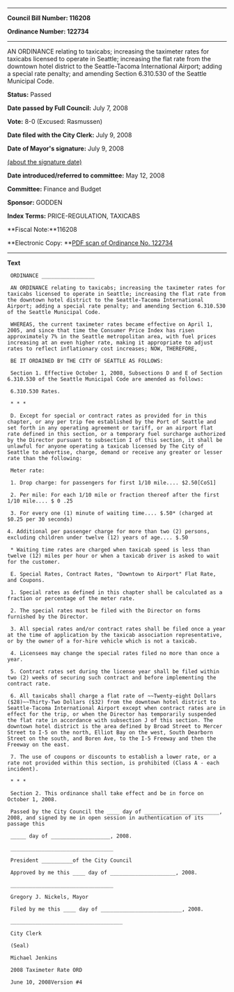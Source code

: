 

********

**Council Bill Number: 116208**
   
**Ordinance Number: 122734**
********

 AN ORDINANCE relating to taxicabs; increasing the taximeter rates for taxicabs licensed to operate in Seattle; increasing the flat rate from the downtown hotel district to the Seattle-Tacoma International Airport; adding a special rate penalty; and amending Section 6.310.530 of the Seattle Municipal Code.

**Status:** Passed
   
**Date passed by Full Council:** July 7, 2008
   
**Vote:** 8-0 (Excused: Rasmussen)
   
**Date filed with the City Clerk:** July 9, 2008
   
**Date of Mayor's signature:** July 9, 2008
   
[(about the signature date)](/~public/approvaldate.htm)
   
   
   
**Date introduced/referred to committee:** May 12, 2008
   
**Committee:** Finance and Budget
   
**Sponsor:** GODDEN
   
   
**Index Terms:** PRICE-REGULATION, TAXICABS

**Fiscal Note:**116208

**Electronic Copy: **[PDF scan of Ordinance No. 122734](/~archives/Ordinances/Ord_122734.pdf)

********

**Text**
   
```
 ORDINANCE _________________

 AN ORDINANCE relating to taxicabs; increasing the taximeter rates for taxicabs licensed to operate in Seattle; increasing the flat rate from the downtown hotel district to the Seattle-Tacoma International Airport; adding a special rate penalty; and amending Section 6.310.530 of the Seattle Municipal Code.

 WHEREAS, the current taximeter rates became effective on April 1, 2005, and since that time the Consumer Price Index has risen approximately 7% in the Seattle metropolitan area, with fuel prices increasing at an even higher rate, making it appropriate to adjust rates to reflect inflationary cost increases; NOW, THEREFORE,

 BE IT ORDAINED BY THE CITY OF SEATTLE AS FOLLOWS:

 Section 1. Effective October 1, 2008, Subsections D and E of Section 6.310.530 of the Seattle Municipal Code are amended as follows:

 6.310.530 Rates.

 * * *

 D. Except for special or contract rates as provided for in this chapter, or any per trip fee established by the Port of Seattle and set forth in any operating agreement or tariff, or an airport flat rate defined in this section, or a temporary fuel surcharge authorized by the Director pursuant to subsection I of this section, it shall be unlawful for anyone operating a taxicab licensed by The City of Seattle to advertise, charge, demand or receive any greater or lesser rate than the following:

 Meter rate:

 1. Drop charge: for passengers for first 1/10 mile.... $2.50[CoS1]

 2. Per mile: For each 1/10 mile or fraction thereof after the first 1/10 mile.... $ 0 .25

 3. For every one (1) minute of waiting time.... $.50* (charged at $0.25 per 30 seconds)

4. Additional per passenger charge for more than two (2) persons, excluding children under twelve (12) years of age.... $.50

 * Waiting time rates are charged when taxicab speed is less than twelve (12) miles per hour or when a taxicab driver is asked to wait for the customer.

 E. Special Rates, Contract Rates, "Downtown to Airport" Flat Rate, and Coupons.

 1. Special rates as defined in this chapter shall be calculated as a fraction or percentage of the meter rate.

 2. The special rates must be filed with the Director on forms furnished by the Director.

 3. All special rates and/or contract rates shall be filed once a year at the time of application by the taxicab association representative, or by the owner of a for-hire vehicle which is not a taxicab.

 4. Licensees may change the special rates filed no more than once a year.

 5. Contract rates set during the license year shall be filed within two (2) weeks of securing such contract and before implementing the contract rate.

 6. All taxicabs shall charge a flat rate of ~~Twenty-eight Dollars ($28)~~Thirty-Two Dollars ($32) from the downtown hotel district to Seattle-Tacoma International Airport except when contract rates are in effect for the trip, or when the Director has temporarily suspended the flat rate in accordance with subsection J of this section. The downtown hotel district is the area defined by Broad Street to Mercer Street to I-5 on the north, Elliot Bay on the west, South Dearborn Street on the south, and Boren Ave, to the I-5 Freeway and then the Freeway on the east.

 7. The use of coupons or discounts to establish a lower rate, or a rate not provided within this section, is prohibited (Class A - each incident).

 * * *

 Section 2. This ordinance shall take effect and be in force on October 1, 2008.

 Passed by the City Council the ____ day of ________________________, 2008, and signed by me in open session in authentication of its passage this

 _____ day of ___________________, 2008.

 _________________________________

 President __________of the City Council

 Approved by me this ____ day of _____________________, 2008.

 _________________________________

 Gregory J. Nickels, Mayor

 Filed by me this ____ day of __________________________, 2008.

 ____________________________________

 City Clerk

 (Seal)

 Michael Jenkins

 2008 Taximeter Rate ORD

 June 10, 2008Version #4

```
